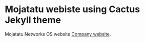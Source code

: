 # Mojatatu webiste using Cactus Jekyll theme

Mojatatu Networks OS website <a href="http://www.mojatatu.com/">Company website</a>.
